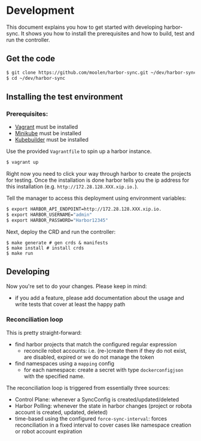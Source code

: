 # Development
This document explains you how to get started with developing harbor-sync. It shows you how to install the prerequisites and how to build, test and run the controller.

## Get the code

```bash
$ git clone https://github.com/moolen/harbor-sync.git ~/dev/harbor-sync
$ cd ~/dev/harbor-sync
```

## Installing the test environment

### Prerequisites:

* [Vagrant](https://www.vagrantup.com/docs/installation/) must be installed
* [Minikube](https://github.com/kubernetes/minikube/releases) must be installed
* [Kubebuilder](https://book.kubebuilder.io/quick-start.html#installation) must be installed

Use the provided `Vagrantfile` to spin up a harbor instance.

```sh
$ vagrant up
```

Right now you need to click your way through harbor to create the projects for testing.
Once the installation is done harbor tells you the ip address for this installation (e.g. `http://172.28.128.XXX.xip.io.`).

Tell the manager to access this deployment using environment variables:

```sh
$ export HARBOR_API_ENDPOINT=http://172.28.128.XXX.xip.io.
$ export HARBOR_USERNAME="admin"
$ export HARBOR_PASSWORD="Harbor12345"
```

Next, deploy the CRD and run the controller:
```
$ make generate # gen crds & manifests
$ make install # install crds
$ make run
```

## Developing

Now you're set to do your changes.
Please keep in mind:

* if you add a feature, please add documentation about the usage and write tests that cover at least the happy path


### Reconciliation loop

This is pretty straight-forward:

* find harbor projects that match the configured regular expression
  * reconcile robot accounts: i.e. (re-)create them if they do not exist, are disabled, expired or we do not manage the token
* find namespaces using a `mapping` config
  * for each namespace: create a secret with type `dockerconfigjson` with the specified name.

The reconciliation loop is triggered from essentially three sources:
* Control Plane: whenever a SyncConfig is created/updated/deleted
* Harbor Polling: whenever the state in harbor changes (project or robota account is created, updated, deleted)
* time-based using the configured `force-sync-interval`: forces reconciliation in a fixed interval to cover cases like namespace creation or robot account expiration
